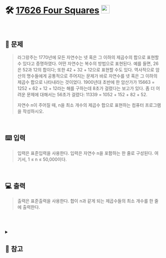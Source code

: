 <br>

# 🛠️ [17626 Four Squares](http://www.acmicpc.net/problem/17626) <img height="27px" width="27px" src="https://static.solved.ac/tier_small/8.svg"/>
<br>

## 📖 문제
>라그랑주는 1770년에 모든 자연수는 넷 혹은 그 이하의 제곱수의 합으로 표현할 수 있다고 증명하였다. 어떤 자연수는 복수의 방법으로 표현된다. 예를 들면, 26은 52과 12의 합이다; 또한 42 + 32 + 12으로 표현할 수도 있다. 역사적으로 암산의 명수들에게 공통적으로 주어지는 문제가 바로 자연수를 넷 혹은 그 이하의 제곱수 합으로 나타내라는 것이었다. 1900년대 초반에 한 암산가가 15663 = 1252 + 62 + 12 + 12라는 해를 구하는데 8초가 걸렸다는 보고가 있다. 좀 더 어려운 문제에 대해서는 56초가 걸렸다: 11339 = 1052 + 152 + 82 + 52.
>
>자연수 n이 주어질 때, n을 최소 개수의 제곱수 합으로 표현하는 컴퓨터 프로그램을 작성하시오.

<br>

## ⌨️ 입력
>입력은 표준입력을 사용한다. 입력은 자연수 n을 포함하는 한 줄로 구성된다. 여기서, 1 ≤ n ≤ 50,000이다.

<br>

## 💻 출력
>출력은 표준출력을 사용한다. 합이 n과 같게 되는 제곱수들의 최소 개수를 한 줄에 출력한다.

<br><br>

<details>
  
  <summary> 
  
  ## 🎈 참고
  </summary>
  <br>

>1. 모든 제곱 수를 배열에 저장 한 후
>2. (입력 받은 수) -= (입력 받은 수보다 작은 수 중 가장 큰 수) 반복
>3. 입력 받은 수가 0이 될 때 까지 반복  
>
>
 > ```
 >   107 = 10<sup>2</sup> + 4<sup>2</sup> + 1<sup>2</sup> + 1<sup>2</sup> + 1<sup>2</sup>
 >       -> 5
 >   107 = 9<sup>2</sup> + 5<sup>2</sup> + 1<sup>2</sup>
 >       -> 3
 >
 >   해당 되지 않는 수 등장...
 > ```

<br>

>동적계획법으로 1 ~ 50000 수에 대한 답 리스트 생성 후 리스트 <code>index</code>에 입력 값 대입 후 출력
>
>시간 초과...
  
</details>

<br><br>
